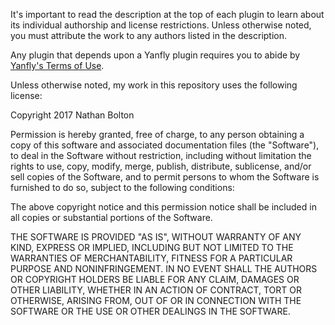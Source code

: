 It's important to read the description at the top of each plugin to learn about its individual authorship and license restrictions. Unless otherwise noted, you must attribute the work to any authors listed in the description.

Any plugin that depends upon a Yanfly plugin requires you to abide by [Yanfly's Terms of Use](http://yanfly.moe/terms-of-use/).

Unless otherwise noted, my work in this repository uses the following license:

Copyright 2017 Nathan Bolton

Permission is hereby granted, free of charge, to any person obtaining a copy of this software and associated documentation files (the "Software"), to deal in the Software without restriction, including without limitation the rights to use, copy, modify, merge, publish, distribute, sublicense, and/or sell copies of the Software, and to permit persons to whom the Software is furnished to do so, subject to the following conditions:

The above copyright notice and this permission notice shall be included in all copies or substantial portions of the Software.

THE SOFTWARE IS PROVIDED "AS IS", WITHOUT WARRANTY OF ANY KIND, EXPRESS OR IMPLIED, INCLUDING BUT NOT LIMITED TO THE WARRANTIES OF MERCHANTABILITY, FITNESS FOR A PARTICULAR PURPOSE AND NONINFRINGEMENT. IN NO EVENT SHALL THE AUTHORS OR COPYRIGHT HOLDERS BE LIABLE FOR ANY CLAIM, DAMAGES OR OTHER LIABILITY, WHETHER IN AN ACTION OF CONTRACT, TORT OR OTHERWISE, ARISING FROM, OUT OF OR IN CONNECTION WITH THE SOFTWARE OR THE USE OR OTHER DEALINGS IN THE SOFTWARE.